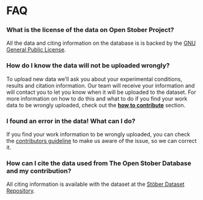 # FAQ

### What is the license of the data on Open Stober Project?
All the data and citing information on the database is is backed by the [GNU General Public License](https://open-nanosystems.github.io/open-stober-project/about/License.html).
### How do I know the data will not be uploaded wrongly? 
To upload new data we’ll ask you about your experimental conditions, results and citation information. Our team will receive your information and will contact you to let you know when it will be uploaded to the dataset. For more information on how to do this and what to do if you find your work data to be wrongly uploaded, check out the [**how to contribute**](https://open-nanosystems.github.io/open-stober-project/contribute/how.html) section.

### I found an error in the data! What can I do?
If you find your work information to be wrongly uploaded, you can check the [contributors guideline](https://open-nanosystems.github.io/open-stober-project/contribute/submit-data.html) to make us aware of the issue, so we can correct it.

### How can I cite the data used from The Open Stober Database and my contribution?

All citing information is available with the dataset at the [Stöber Dataset Repository](https://doi.org/10.17605/OSF.IO/NR842).

